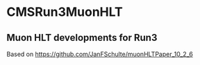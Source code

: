 # CMSRun3MuonHLT
## Muon HLT developments for Run3
Based on https://github.com/JanFSchulte/muonHLTPaper_10_2_6